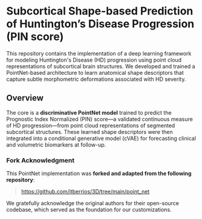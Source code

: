 # Subcortical Shape-based Prediction of Huntington’s Disease Progression (PIN score)

This repository contains the implementation of a deep learning framework for modeling Huntington's Disease (HD) progression using point cloud representations of subcortical brain structures. We developed and trained a PointNet-based architecture to learn anatomical shape descriptors that capture subtle morphometric deformations associated with HD severity.

## Overview

The core is a **discriminative PointNet model** trained to predict the Prognostic Index Normalized (PIN) score—a validated continuous measure of HD progression—from point cloud representations of segmented subcortical structures. 
These learned shape descriptors were then integrated into a conditional generative model (cVAE) for forecasting clinical and volumetric biomarkers at follow-up.

### Fork Acknowledgment

This PointNet implementation was **forked and adapted from the following repository**:

> https://github.com/itberrios/3D/tree/main/point_net

We gratefully acknowledge the original authors for their open-source codebase, which served as the foundation for our customizations.


